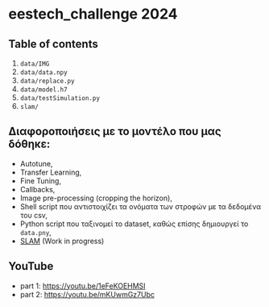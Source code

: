 # eestech_challenge 2024

## Table of contents
1. ```data/IMG```
2. ```data/data.npy```
3. ```data/replace.py```
4. ```data/model.h7```
5. ```data/testSimulation.py```
6. ```slam/```

## Διαφοροποιήσεις με το μοντέλο που μας δόθηκε:

* Autotune,
* Transfer Learning,
* Fine Tuning,
* Callbacks,
* Image pre-processing (cropping the horizon),
* Shell script που αντιστοιχίζει τα ονόματα των στροφών με τα δεδομένα του csv,
* Python script που ταξινομεί το dataset, καθώς επίσης δημιουργεί το ```data.pny```,
* [SLAM](https://en.wikipedia.org/wiki/Simultaneous_localization_and_mapping) (Work in progress)

## YouTube
* part 1: https://youtu.be/1eFeKOEHMSI
* part 2: https://youtu.be/mKUwmGz7Ubc
